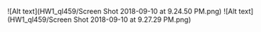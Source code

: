 ![Alt text](HW1_ql459/Screen Shot 2018-09-10 at 9.24.50 PM.png)
![Alt text](HW1_ql459/Screen Shot 2018-09-10 at 9.27.29 PM.png)
